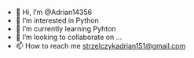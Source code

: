 - 👋 Hi, I’m @Adrian14356
- 👀 I’m interested in Python
- 🌱 I’m currently learning Pyhton
- 💞️ I’m looking to collaborate on ...
- 📫 How to reach me strzelczykadrian151@gmail.com

<!---
Adrian14356/Adrian14356 is a ✨ special ✨ repository because its `README.md` (this file) appears on your GitHub profile.
You can click the Preview link to take a look at your changes.
--->
